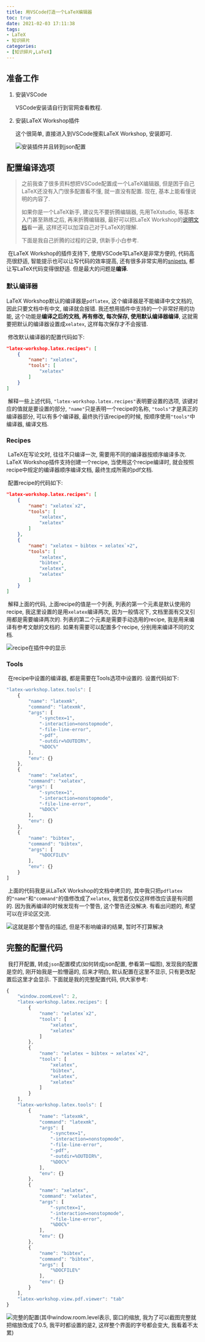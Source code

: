 ```yaml
---
title: 用VSCode打造一个LaTeX编辑器
toc: true
date: 2021-02-03 17:11:38
tags: 
- LaTeX
- 知识碎片
categories: 
- [知识碎片,LaTeX]
---
```


## 准备工作

1.  安装VSCode

    VSCode安装请自行到官网查看教程. 

2.  安装LaTeX Workshop插件

    这个很简单, 直接进入到VSCode搜索LaTeX Workshop, 安装即可. 
    
    ![安装插件并且转到json配置](https://img-blog.csdnimg.cn/2019121911224248.png?x-oss-process=image/watermark,type_ZmFuZ3poZW5naGVpdGk,shadow_10,text_aHR0cHM6Ly9ibG9nLmNzZG4ubmV0L3FxXzQ1NDkwMzkz,size_16,color_FFFFFF,t_70)

<!--more-->
## 配置编译选项

>   之前我查了很多资料想把VSCode配置成一个LaTeX编辑器, 但是困于自己LaTeX还没有入门很多配置看不懂, 就一直没有配置. 现在, 基本上能看懂说明的内容了. 
>
>   如果你是一个LaTeX新手, 建议先不要折腾编辑器, 先用TeXstudio, 等基本入门甚至熟练之后, 再来折腾编辑器, 最好可以把LaTeX Workshop的[说明文档](https://github.com/James-Yu/LaTeX-Workshop/wiki)看一遍, 这样还可以加深自己对于LaTeX的理解. 
>
>   下面是我自己折腾的过程的记录, 供新手小白参考. 

​	在LaTeX Workshop的插件支持下, 使用VSCode写LaTeX是非常方便的, 代码高亮很舒适, 智能提示也可以让写代码的效率提高, 还有很多非常实用的[snipets](https://github.com/James-Yu/LaTeX-Workshop/wiki/Snippets#Handy-mathematical-snippets), 都让写LaTeX代码变得很舒适. 但是最大的问题是**编译**. 

### 默认编译器

LaTeX Workshop默认的编译器是`pdflatex`, 这个编译器是不能编译中文文档的, 因此只要文档中有中文, 编译就会报错. 我还想用插件中支持的一个非常好用的功能, 这个功能是**编译之后的文档, 再有修改, 每次保存, 使用默认编译器编译**, 这就需要把默认的编译器设置成`xelatex`, 这样每次保存才不会报错. 

​	修改默认编译器的配置代码如下: 

```json
"latex-workshop.latex.recipes": [
	{
        "name": "xelatex",
        "tools": [
            "xelatex"
        ]
    }
]
```

​	解释一些上述代码, `"latex-workshop.latex.recipes"`表明要设置的选项, 该键对应的值就是要设置的部分, `"name"`只是表明一个recipe的名称, `"tools"`才是真正的编译器部分, 可以有多个编译器, 最终执行该recipe的时候, 按顺序使用`"tools"`中编译器, 编译文档. 

### Recipes

​	LaTeX在写论文时, 往往不只编译一次, 需要用不同的编译器按顺序编译多次. LaTeX Workshop插件支持创建一个recipe, 当使用这个recipe编译时, 就会按照recipe中规定的编译器顺序编译文档, 最终生成所需的pdf文档. 

​	配置recipe的代码如下: 

```json
"latex-workshop.latex.recipes": [
	{
        "name": "xelatex`x2", 
        "tools": [
            "xelatex",
            "xelatex"
        ]
    },
    {
        "name": "xelatex ➞ bibtex ➞ xelatex`×2",
        "tools": [
            "xelatex",
            "bibtex",
            "xelatex",
            "xelatex"
        ]
    }
]
```

​	解释上面的代码, 上面recipe的值是一个列表, 列表的第一个元素是默认使用的recipe, 我这里设置的是用`xelatex`编译两次, 因为一般情况下, 文档里面有交叉引用都是需要编译两次的. 列表的第二个元素是需要手动选用的recipe, 我是用来编译有参考文献的文档的. 如果有需要可以配置多个recipe, 分别用来编译不同的文档. 

![recipe在插件中的显示](https://img-blog.csdnimg.cn/20191219112357187.png?x-oss-process=image/watermark,type_ZmFuZ3poZW5naGVpdGk,shadow_10,text_aHR0cHM6Ly9ibG9nLmNzZG4ubmV0L3FxXzQ1NDkwMzkz,size_16,color_FFFFFF,t_70)

### Tools

​	在recipe中设置的编译器, 都是需要在Tools选项中设置的. 设置代码如下: 

```js
"latex-workshop.latex.tools": [
    {
        "name": "latexmk",
        "command": "latexmk",
        "args": [
            "-synctex=1",
            "-interaction=nonstopmode",
            "-file-line-error",
            "-pdf",
            "-outdir=%OUTDIR%",
            "%DOC%"
        ],
        "env": {}
    },
    {
        "name": "xelatex",
        "command": "xelatex",
        "args": [
            "-synctex=1",
            "-interaction=nonstopmode",
            "-file-line-error",
            "%DOC%"
        ],
        "env": {}
    },
    {
        "name": "bibtex",
        "command": "bibtex",
        "args": [
            "%DOCFILE%"
        ],
        "env": {}
    }
]
```

​	上面的代码我是从LaTeX Workshop的文档中拷贝的, 其中我只把`pdflatex`的`"name"`和`"command"`的值修改成了`xelatex`, 我觉着仅仅这样修改应该是有问题的. 因为我再编译的时候发现有一个警告, 这个警告还没解决. 有看出问题的, 希望可以在评论区交流. 

![这就是那个警告的描述, 但是不影响编译的结果, 暂时不打算解决](https://img-blog.csdnimg.cn/20191219112425926.png?x-oss-process=image/watermark,type_ZmFuZ3poZW5naGVpdGk,shadow_10,text_aHR0cHM6Ly9ibG9nLmNzZG4ubmV0L3FxXzQ1NDkwMzkz,size_16,color_FFFFFF,t_70)

## 完整的配置代码

​	我打开配置, 转成`json`配置模式(如何转成json配置, 参看第一幅图), 发现我的配置是空的, 刚开始我是一脸懵逼的, 后来才明白, 默认配置在这里不显示, 只有更改配置后这里才会显示. 下面就是我的完整配置代码, 供大家参考: 

```js
{
    "window.zoomLevel": 2,
    "latex-workshop.latex.recipes": [
        {
            "name": "xelatex`x2",
            "tools": [
                "xelatex",
                "xelatex"
            ]
        },
        {
            "name": "xelatex ➞ bibtex ➞ xelatex`×2",
            "tools": [
                "xelatex",
                "bibtex",
                "xelatex",
                "xelatex"
            ]
        }
    ],
    "latex-workshop.latex.tools": [
        {
            "name": "latexmk",
            "command": "latexmk",
            "args": [
                "-synctex=1",
                "-interaction=nonstopmode",
                "-file-line-error",
                "-pdf",
                "-outdir=%OUTDIR%",
                "%DOC%"
            ],
            "env": {}
        },
        {
            "name": "xelatex",
            "command": "xelatex",
            "args": [
                "-synctex=1",
                "-interaction=nonstopmode",
                "-file-line-error",
                "%DOC%"
            ],
            "env": {}
        },
        {
            "name": "bibtex",
            "command": "bibtex",
            "args": [
                "%DOCFILE%"
            ],
            "env": {}
        }
    ],
    "latex-workshop.view.pdf.viewer": "tab"
}
```

![完整的配置(其中window.room.level表示, 窗口的缩放, 我为了可以截图完整就把缩放改成了0.5, 我平时都设置的是2, 这样整个界面的字号都会变大, 我看着不太累)](https://img-blog.csdnimg.cn/20191219112509432.png?x-oss-process=image/watermark,type_ZmFuZ3poZW5naGVpdGk,shadow_10,text_aHR0cHM6Ly9ibG9nLmNzZG4ubmV0L3FxXzQ1NDkwMzkz,size_16,color_FFFFFF,t_70)





​	

